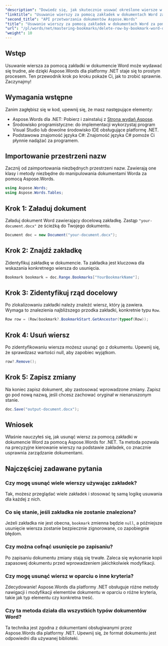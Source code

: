 ```yaml
---
"description": "Dowiedz się, jak skutecznie usuwać określone wiersze w dokumentach Worda, korzystając z zakładek w Aspose.Words for .NET. Ten przewodnik krok po kroku opisuje ładowanie dokumentów."
"linktitle": "Usuwanie wierszy za pomocą zakładek w dokumentach Word za pomocą Aspose.Words dla platformy .NET"
"second_title": "API przetwarzania dokumentów Aspose.Words"
"title": "Usuwanie wierszy za pomocą zakładek w dokumentach Word za pomocą Aspose.Words dla platformy .NET"
"url": "/pl/words/net/mastering-bookmarks/delete-row-by-bookmark-word-documents/"
"weight": 10
---
```


## Wstęp

Usuwanie wiersza za pomocą zakładki w dokumencie Word może wydawać się trudne, ale dzięki Aspose.Words dla platformy .NET staje się to prostym procesem. Ten przewodnik krok po kroku pokaże Ci, jak to zrobić sprawnie. Zaczynajmy!

## Wymagania wstępne

Zanim zagłębisz się w kod, upewnij się, że masz następujące elementy:

- Aspose.Words dla .NET: Pobierz i zainstaluj z [Strona wydań Aspose](https://releases.aspose.com/words/net/).
- Środowisko programistyczne: do implementacji wykorzystaj program Visual Studio lub dowolne środowisko IDE obsługujące platformę .NET.
- Podstawowa znajomość języka C#: Znajomość języka C# pomoże Ci płynnie nadążać za programem.

## Importowanie przestrzeni nazw

Zacznij od zaimportowania niezbędnych przestrzeni nazw. Zawierają one klasy i metody niezbędne do manipulowania dokumentami Worda za pomocą Aspose.Words.

```csharp
using Aspose.Words;
using Aspose.Words.Tables;
```

## Krok 1: Załaduj dokument

Załaduj dokument Word zawierający docelową zakładkę. Zastąp `"your-document.docx"` ze ścieżką do Twojego dokumentu.

```csharp
Document doc = new Document("your-document.docx");
```

## Krok 2: Znajdź zakładkę

Zidentyfikuj zakładkę w dokumencie. Ta zakładka jest kluczowa dla wskazania konkretnego wiersza do usunięcia.

```csharp
Bookmark bookmark = doc.Range.Bookmarks["YourBookmarkName"];
```

## Krok 3: Zidentyfikuj rząd docelowy

Po zlokalizowaniu zakładki należy znaleźć wiersz, który ją zawiera. Wymaga to znalezienia najbliższego przodka zakładki, konkretnie typu `Row`.

```csharp
Row row = (Row)bookmark?.BookmarkStart.GetAncestor(typeof(Row));
```

## Krok 4: Usuń wiersz

Po zidentyfikowaniu wiersza możesz usunąć go z dokumentu. Upewnij się, że sprawdzasz wartości null, aby zapobiec wyjątkom.

```csharp
row?.Remove();
```

## Krok 5: Zapisz zmiany

Na koniec zapisz dokument, aby zastosować wprowadzone zmiany. Zapisz go pod nową nazwą, jeśli chcesz zachować oryginał w nienaruszonym stanie.

```csharp
doc.Save("output-document.docx");
```

## Wniosek

Właśnie nauczyłeś się, jak usunąć wiersz za pomocą zakładki w dokumencie Word za pomocą Aspose.Words for .NET. Ta metoda pozwala na precyzyjne kierowanie wierszy na podstawie zakładek, co znacznie usprawnia zarządzanie dokumentami.

## Najczęściej zadawane pytania

### Czy mogę usunąć wiele wierszy używając zakładek?

Tak, możesz przeglądać wiele zakładek i stosować tę samą logikę usuwania dla każdej z nich.

### Co się stanie, jeśli zakładka nie zostanie znaleziona?

Jeżeli zakładka nie jest obecna, `bookmark` zmienna będzie `null`, a późniejsze usunięcie wiersza zostanie bezpiecznie zignorowane, co zapobiegnie błędom.

### Czy można cofnąć usunięcie po zapisaniu?

Po zapisaniu dokumentu zmiany stają się trwałe. Zaleca się wykonanie kopii zapasowej dokumentu przed wprowadzeniem jakichkolwiek modyfikacji.

### Czy mogę usunąć wiersz w oparciu o inne kryteria?

Zdecydowanie! Aspose.Words dla platformy .NET obsługuje różne metody nawigacji i modyfikacji elementów dokumentu w oparciu o różne kryteria, takie jak typ elementu czy konkretna treść.

### Czy ta metoda działa dla wszystkich typów dokumentów Word?

Ta technika jest zgodna z dokumentami obsługiwanymi przez Aspose.Words dla platformy .NET. Upewnij się, że format dokumentu jest odpowiedni dla używanej biblioteki.